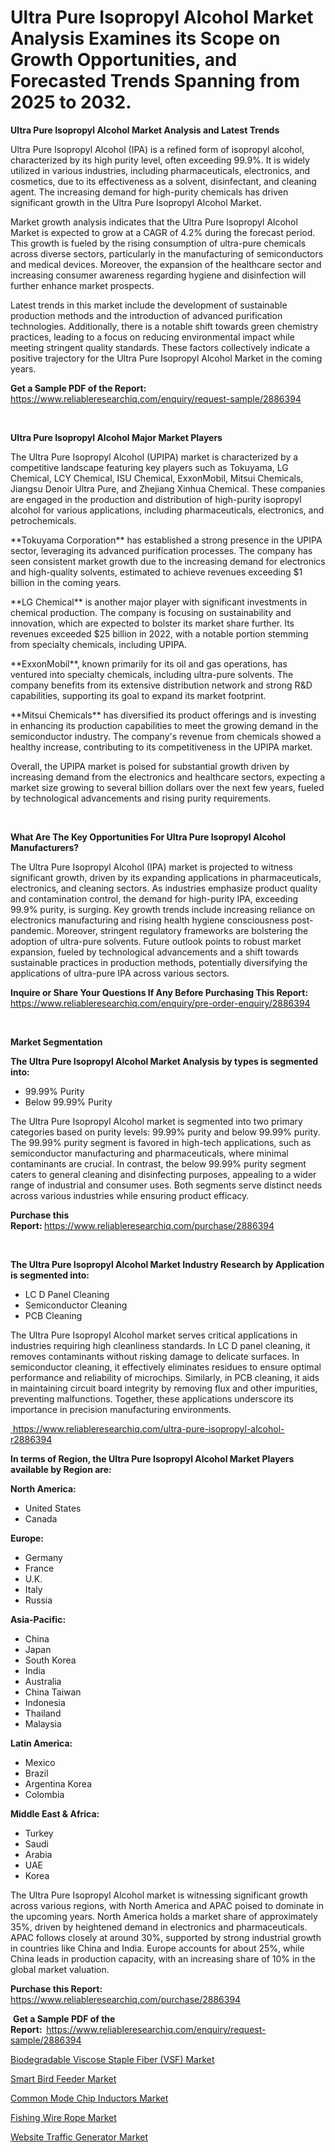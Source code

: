 <p><h1>Ultra Pure Isopropyl Alcohol Market Analysis Examines its Scope on Growth Opportunities, and Forecasted Trends Spanning from 2025 to 2032.</h1></p><p><strong>Ultra Pure Isopropyl Alcohol Market Analysis and Latest Trends</strong></p>
<p><p>Ultra Pure Isopropyl Alcohol (IPA) is a refined form of isopropyl alcohol, characterized by its high purity level, often exceeding 99.9%. It is widely utilized in various industries, including pharmaceuticals, electronics, and cosmetics, due to its effectiveness as a solvent, disinfectant, and cleaning agent. The increasing demand for high-purity chemicals has driven significant growth in the Ultra Pure Isopropyl Alcohol Market.</p><p>Market growth analysis indicates that the Ultra Pure Isopropyl Alcohol Market is expected to grow at a CAGR of 4.2% during the forecast period. This growth is fueled by the rising consumption of ultra-pure chemicals across diverse sectors, particularly in the manufacturing of semiconductors and medical devices. Moreover, the expansion of the healthcare sector and increasing consumer awareness regarding hygiene and disinfection will further enhance market prospects.</p><p>Latest trends in this market include the development of sustainable production methods and the introduction of advanced purification technologies. Additionally, there is a notable shift towards green chemistry practices, leading to a focus on reducing environmental impact while meeting stringent quality standards. These factors collectively indicate a positive trajectory for the Ultra Pure Isopropyl Alcohol Market in the coming years.</p></p>
<p><strong>Get a Sample PDF of the Report:&nbsp;</strong> <a href="https://www.reliableresearchiq.com/enquiry/request-sample/2886394?utm_campaign=1121&utm_medium=2&utm_source=Github&utm_content=ia&utm_term=13032025&utm_id=ultra-pure-isopropyl-alcohol">https://www.reliableresearchiq.com/enquiry/request-sample/2886394</a></p>
<p>&nbsp;</p>
<p><strong>Ultra Pure Isopropyl Alcohol Major Market Players</strong></p>
<p><p>The Ultra Pure Isopropyl Alcohol (UPIPA) market is characterized by a competitive landscape featuring key players such as Tokuyama, LG Chemical, LCY Chemical, ISU Chemical, ExxonMobil, Mitsui Chemicals, Jiangsu Denoir Ultra Pure, and Zhejiang Xinhua Chemical. These companies are engaged in the production and distribution of high-purity isopropyl alcohol for various applications, including pharmaceuticals, electronics, and petrochemicals.</p><p>**Tokuyama Corporation** has established a strong presence in the UPIPA sector, leveraging its advanced purification processes. The company has seen consistent market growth due to the increasing demand for electronics and high-quality solvents, estimated to achieve revenues exceeding $1 billion in the coming years.</p><p>**LG Chemical** is another major player with significant investments in chemical production. The company is focusing on sustainability and innovation, which are expected to bolster its market share further. Its revenues exceeded $25 billion in 2022, with a notable portion stemming from specialty chemicals, including UPIPA.</p><p>**ExxonMobil**, known primarily for its oil and gas operations, has ventured into specialty chemicals, including ultra-pure solvents. The company benefits from its extensive distribution network and strong R&D capabilities, supporting its goal to expand its market footprint.</p><p>**Mitsui Chemicals** has diversified its product offerings and is investing in enhancing its production capabilities to meet the growing demand in the semiconductor industry. The company's revenue from chemicals showed a healthy increase, contributing to its competitiveness in the UPIPA market.</p><p>Overall, the UPIPA market is poised for substantial growth driven by increasing demand from the electronics and healthcare sectors, expecting a market size growing to several billion dollars over the next few years, fueled by technological advancements and rising purity requirements.</p></p>
<p>&nbsp;</p>
<p><strong>What Are The Key Opportunities For Ultra Pure Isopropyl Alcohol Manufacturers?</strong></p>
<p><p>The Ultra Pure Isopropyl Alcohol (IPA) market is projected to witness significant growth, driven by its expanding applications in pharmaceuticals, electronics, and cleaning sectors. As industries emphasize product quality and contamination control, the demand for high-purity IPA, exceeding 99.9% purity, is surging. Key growth trends include increasing reliance on electronics manufacturing and rising health hygiene consciousness post-pandemic. Moreover, stringent regulatory frameworks are bolstering the adoption of ultra-pure solvents. Future outlook points to robust market expansion, fueled by technological advancements and a shift towards sustainable practices in production methods, potentially diversifying the applications of ultra-pure IPA across various sectors.</p></p>
<p><strong>Inquire or Share Your Questions If Any Before Purchasing This Report:</strong> <a href="https://www.reliableresearchiq.com/enquiry/pre-order-enquiry/2886394?utm_campaign=1121&utm_medium=2&utm_source=Github&utm_content=ia&utm_term=13032025&utm_id=ultra-pure-isopropyl-alcohol">https://www.reliableresearchiq.com/enquiry/pre-order-enquiry/2886394</a></p>
<p>&nbsp;</p>
<p><strong>Market Segmentation</strong></p>
<p><strong>The Ultra Pure Isopropyl Alcohol Market Analysis by types is segmented into:</strong></p>
<p><ul><li>99.99% Purity</li><li>Below 99.99% Purity</li></ul></p>
<p><p>The Ultra Pure Isopropyl Alcohol market is segmented into two primary categories based on purity levels: 99.99% purity and below 99.99% purity. The 99.99% purity segment is favored in high-tech applications, such as semiconductor manufacturing and pharmaceuticals, where minimal contaminants are crucial. In contrast, the below 99.99% purity segment caters to general cleaning and disinfecting purposes, appealing to a wider range of industrial and consumer uses. Both segments serve distinct needs across various industries while ensuring product efficacy.</p></p>
<p><strong>Purchase this Report:&nbsp;</strong><a href="https://www.reliableresearchiq.com/purchase/2886394?utm_campaign=1121&utm_medium=2&utm_source=Github&utm_content=ia&utm_term=13032025&utm_id=ultra-pure-isopropyl-alcohol">https://www.reliableresearchiq.com/purchase/2886394</a></p>
<p>&nbsp;</p>
<p><strong>The Ultra Pure Isopropyl Alcohol Market Industry Research by Application is segmented into:</strong></p>
<p><ul><li>LC D Panel Cleaning</li><li>Semiconductor Cleaning</li><li>PCB Cleaning</li></ul></p>
<p><p>The Ultra Pure Isopropyl Alcohol market serves critical applications in industries requiring high cleanliness standards. In LC D panel cleaning, it removes contaminants without risking damage to delicate surfaces. In semiconductor cleaning, it effectively eliminates residues to ensure optimal performance and reliability of microchips. Similarly, in PCB cleaning, it aids in maintaining circuit board integrity by removing flux and other impurities, preventing malfunctions. Together, these applications underscore its importance in precision manufacturing environments.</p></p>
<p><a href="https://www.reliableresearchiq.com/ultra-pure-isopropyl-alcohol-r2886394?utm_campaign=1121&utm_medium=2&utm_source=Github&utm_content=ia&utm_term=13032025&utm_id=ultra-pure-isopropyl-alcohol">&nbsp;https://www.reliableresearchiq.com/ultra-pure-isopropyl-alcohol-r2886394</a></p>
<p><strong>In terms of Region, the Ultra Pure Isopropyl Alcohol Market Players available by Region are:</strong></p>
<p>
    <p> <strong> North America: </strong>
        <ul>
            <li>United States</li>
            <li>Canada</li>
        </ul>
        </p> 
    <p> <strong> Europe: </strong>
        <ul>
            <li>Germany</li>
            <li>France</li>
            <li>U.K.</li>
            <li>Italy</li>
            <li>Russia</li>
        </ul>
        </p> 
    <p> <strong> Asia-Pacific: </strong>
        <ul>
            <li>China</li>
            <li>Japan</li>
            <li>South Korea</li>
            <li>India</li>
            <li>Australia</li>
            <li>China Taiwan</li>
            <li>Indonesia</li>
            <li>Thailand</li>
            <li>Malaysia</li>
        </ul>
        </p> 
    <p> <strong> Latin America: </strong>
        <ul>
            <li>Mexico</li>
            <li>Brazil</li>
            <li>Argentina Korea</li>
            <li>Colombia</li>
        </ul>
        </p> 
    <p> <strong> Middle East & Africa: </strong>
        <ul>
            <li>Turkey</li>
            <li>Saudi</li>
            <li>Arabia</li>
            <li>UAE</li>
            <li>Korea</li>
        </ul>
    </p>
    </p>
<p><p>The Ultra Pure Isopropyl Alcohol market is witnessing significant growth across various regions, with North America and APAC poised to dominate in the upcoming years. North America holds a market share of approximately 35%, driven by heightened demand in electronics and pharmaceuticals. APAC follows closely at around 30%, supported by strong industrial growth in countries like China and India. Europe accounts for about 25%, while China leads in production capacity, with an increasing share of 10% in the global market valuation.</p></p>
<p><strong>Purchase this Report: </strong><a href="https://www.reliableresearchiq.com/purchase/2886394?utm_campaign=1121&utm_medium=2&utm_source=Github&utm_content=ia&utm_term=13032025&utm_id=ultra-pure-isopropyl-alcohol">https://www.reliableresearchiq.com/purchase/2886394</a></p>
<p>&nbsp;<strong>Get a Sample PDF of the Report:&nbsp;&nbsp;</strong><a href="https://www.reliableresearchiq.com/enquiry/request-sample/2886394?utm_campaign=1121&utm_medium=2&utm_source=Github&utm_content=ia&utm_term=13032025&utm_id=ultra-pure-isopropyl-alcohol">https://www.reliableresearchiq.com/enquiry/request-sample/2886394</a></p>
<p><strong></strong></p>
<p><p><a href="https://github.com/spineamosa0e/Market-Research-Report-List-1/blob/main/biodegradable-viscose-staple-fiber-vsf-market.md?utm_campaign=1121&utm_medium=2&utm_source=Github&utm_content=ia&utm_term=13032025&utm_id=ultra-pure-isopropyl-alcohol">Biodegradable Viscose Staple Fiber (VSF) Market</a></p><p><a href="https://github.com/dekamrapinq1/Market-Research-Report-List-1/blob/main/smart-bird-feeder-market.md?utm_campaign=1121&utm_medium=2&utm_source=Github&utm_content=ia&utm_term=13032025&utm_id=ultra-pure-isopropyl-alcohol">Smart Bird Feeder Market</a></p><p><a href="https://github.com/welfmimon/Market-Research-Report-List-1/blob/main/common-mode-chip-inductors-market.md?utm_campaign=1121&utm_medium=2&utm_source=Github&utm_content=ia&utm_term=13032025&utm_id=ultra-pure-isopropyl-alcohol">Common Mode Chip Inductors Market</a></p><p><a href="https://github.com/dumanelina6v/Market-Research-Report-List-1/blob/main/fishing-wire-rope-market.md?utm_campaign=1121&utm_medium=2&utm_source=Github&utm_content=ia&utm_term=13032025&utm_id=ultra-pure-isopropyl-alcohol">Fishing Wire Rope Market</a></p><p><a href="https://github.com/khifzaba/Market-Research-Report-List-1/blob/main/website-traffic-generator-market.md?utm_campaign=1121&utm_medium=2&utm_source=Github&utm_content=ia&utm_term=13032025&utm_id=ultra-pure-isopropyl-alcohol">Website Traffic Generator Market</a></p></p>